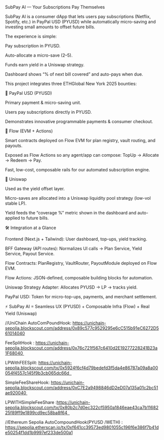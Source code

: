 SubPay AI — Your Subscriptions Pay Themselves

SubPay AI is a consumer dApp that lets users pay subscriptions (Netflix, Spotify, etc.) in PayPal USD (PYUSD) while automatically micro-saving and investing small amounts to offset future bills.

The experience is simple:

Pay subscription in PYUSD.

Auto-allocate a micro-save ($2–$5).

Funds earn yield in a Uniswap strategy.

Dashboard shows “% of next bill covered” and auto-pays when due.


This project integrates three ETHGlobal New York 2025 bounties:

🔹 PayPal USD (PYUSD)

Primary payment & micro-saving unit.

Users pay subscriptions directly in PYUSD.

Demonstrates innovative programmable payments & consumer checkout.

🔹 Flow (EVM + Actions)

Smart contracts deployed on Flow EVM for plan registry, vault routing, and payouts.

Exposed as Flow Actions so any agent/app can compose: TopUp → Allocate → Redeem → Pay.

Fast, low-cost, composable rails for our automated subscription engine.

🔹 Uniswap

Used as the yield offset layer.

Micro-saves are allocated into a Uniswap liquidity pool strategy (low-vol stable LP).

Yield feeds the “coverage %” metric shown in the dashboard and auto-applied to future bills.

🛠️ Integration at a Glance

Frontend (Next.js + Tailwind): User dashboard, top-ups, yield tracking.

BFF Gateway (API routes): Normalizes UI calls → Plan Service, Yield Service, Payout Service.

Flow Contracts: PlanRegistry, VaultRouter, PayoutModule deployed on Flow EVM.

Flow Actions: JSON-defined, composable building blocks for automation.

Uniswap Strategy Adapter: Allocates PYUSD → LP → tracks yield.

PayPal USD: Token for micro-top-ups, payments, and merchant settlement.

⚡ SubPay AI = Seamless UX (PYUSD) + Composable Infra (Flow) + Real Yield (Uniswap)

//UniChain
AutoComPoundHook: https://unichain-sepolia.blockscout.com/address/0x89c577c9529295e6cC515b91eC6272D561014040

FeeSplitHook : https://unichain-sepolia.blockscout.com/address/0x76c721f567c6410d2E19277228241B23a1F68040 

LPWithFEESplit: https://unichain-sepolia.blockscout.com/tx/0x5924f6cf4d79bedefd3f5da4e86787a09a8a00054f4557c145f9b3cb065dc66d  

SimpleFeeShareHook: https://unichain-sepolia.blockscout.com/address/0xC7E2a9498846dD2eD07a135a01c2bc51ae920040 

LPWITHSimpleFeeShare :https://unichain-sepolia.blockscout.com/tx/0x80b2c7d0ec322cf5950a1846eae43ca7b1168225f89ff9e1899cd9ec58ba8f64  

//Ethereum Sepolia
AutoCompoundHook(PYUSD /WETH) : https://sepolia.etherscan.io/tx/0xf641cc39573ed9801055c196f6e386f7b41de50254f1dd1b9997ef233de500a1
